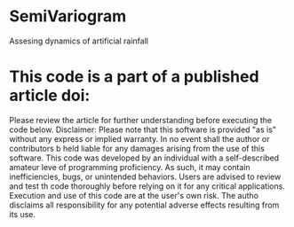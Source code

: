 # SemiVariogram
Assesing dynamics of artificial rainfall 


# This code is a part of a published article doi:
Please review the article for further understanding before executing the code below.
Disclaimer: Please note that this software is provided "as is" without any express or implied warranty. In no event shall the author or contributors b held liable for any damages arising from the use of this software. This code was developed by an individual with a self-described amateur leve of programming proficiency. As such, it may contain inefficiencies, bugs, or unintended behaviors. Users are advised to review and test th code thoroughly before relying on it for any critical applications. Execution and use of this code are at the user's own risk. The autho disclaims all responsibility for any potential adverse effects resulting from its use.
